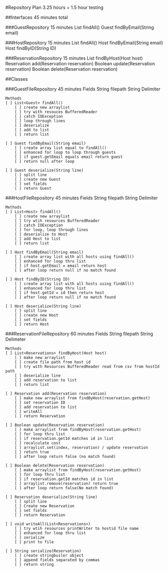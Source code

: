 #Repository Plan 3.25 hours + 1.5 hour testing

##Interfaces 45 minutes total

###GuestRepository 15 minutes
    List<Guest> findAll()
    Guest findByEmail(String email)

###HostRepository 15 minutes
    List<Host> findAll() 
    Host findByEmail(String email)
    Host findByID(String ID)
    
###ReservationRepository 15 minutes
    List<Reservations> findByHost(Host host)
    Reservation add(Reservation reservation)
    Boolean update(Reservation reservation)
    Boolean delete(Reservation reservation)
    
##Classes

###GuestFileRepository 45 minutes
    Fields
    String filepath
    String Delimiter
    
    Methods
    [ ] List<Guest> findAll()
        [ ] create new arraylist
        [ ] try with resouces BufferedReader
        [ ] catch IOException
        [ ] loop through lines
        [ ] deserialize
        [ ] add to list
        [ ] return list
    
    [ ] Guest findByEmail(String email)
        [ ] create array list equal to findAll()
        [ ] enhanced for loop to loop through guests
        [ ] if guest.getEmail equals email return guest
        [ ] return null after loop
        
    [ ] Guest deserialize(String line)
        [ ] split line
        [ ] create new Guest
        [ ] set fields
        [ ] return Guest    
        
        
###HostFileRepository 45 minutes
    Fields
    String filepath
    String Delimiter
    
    Methods
    [ ] List<Host> findAll()
        [ ] create new arraylist
        [ ] try wtih resources BufferedReader     
        [ ] catch IOException
        [ ] for loop, loop through lines 
        [ ] deserialize to Host
        [ ] add Host to list
        [ ] return list
        
    [ ] Host findByEmail(String email)
        [ ] create array list with all hosts using findAll()
        [ ] enhanced for loop thru list
        [ ] if host.getEmail = email return host
        [ ] after loop return null if no match found   
           
    [ ] Host findByID(String ID)
        [ ] create array list with all hosts using findAll()
        [ ] enhanced for loop thru list
        [ ] if host.getId = id then return host
        [ ] after loop return null if no match found
        
    [ ] Host deserialize(String line)
        [ ] split line
        [ ] create new Host
        [ ] set fields
        [ ] return Host
        
###ReservationFileRepository 60 minutes
    Fields
    String filepath
    String Delimeter
    
    Methods
    [ ] List<Reservations> findByHost(Host host)
        [ ] make new arraylist
        [ ] create file path from host id
        [ ] try with Resources BufferedReader read from csv from hostId path
        [ ] deserialize line
        [ ] add reservation to list
        [ ] return list
    
    [ ] Reservation add(Reservation reservation)
        [ ] make new arraylist from findByHost(reservation.getHost)
        [ ] set reservation ID
        [ ] add reservation to list
        [ ] writeAll
        [ ] return Reservation
    
    [ ] Boolean update(Reservation reservation)
        [ ] make arraylist from findByHost(reservation.getHost)
        [ ] for loop thru list
        [ ] if reservation.getId matches id in list
        [ ] recalculate cost
        [ ] arraylist.set(index, reservation) / update reservation
        [ ] return true
        [ ] after loop return false (no match found)
        
    [ ] Boolean delete(Reservation reservation)
        [ ] make arraylist from findByHost(reservation.getHost)
        [ ] for loop thru list
        [ ] if reservation.getId matches id in list
        [ ] arraylist.remove(reservation) return true
        [ ] after loop return false(No match found)
        
    [ ] Reservation deserialize(String line)
        [ ] split line
        [ ] Create new Reservation
        [ ] set fields
        [ ] return Reservation
    
    [ ] void writeAll(List<Reservations>)
        [ ] try wtih resources printWriter to hostid file name
        [ ] enhanced for loop thru list
        [ ] serialize
        [ ] print to file
    
    [ ] String serialize(Reservation)
        [ ] create stringbuiler object
        [ ] append fields separated by commas
        [ ] return string        
                        